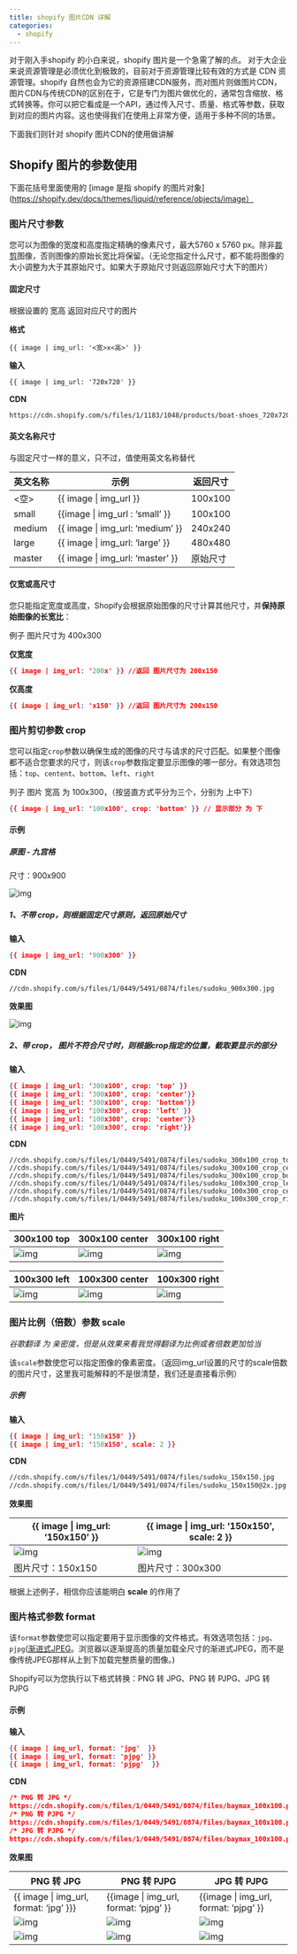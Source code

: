 ```yaml
---
title: shopify 图片CDN 详解
categories:
  - shopify
---
```

对于刚入手shopify 的小白来说，shopify 图片是一个急需了解的点。
对于大企业来说资源管理是必须优化到极致的，目前对于资源管理比较有效的方式是 CDN 资源管理。shopify 自然也会为它的资源搭建CDN服务，而对图片则做图片CDN，图片CDN与传统CDN的区别在于，它是专门为图片做优化的，通常包含缩放、格式转换等。你可以把它看成是一个API，通过传入尺寸、质量、格式等参数，获取到对应的图片内容。这也使得我们在使用上非常方便，适用于多种不同的场景。

下面我们则针对 shopify 图片CDN的使用做讲解

## Shopify 图片的参数使用

下面花括号里面使用的 [image 是指 shopify 的图片对象](https://shopify.dev/docs/themes/liquid/reference/objects/image）

### 图片尺寸参数

您可以为图像的宽度和高度指定精确的像素尺寸，最大5760 x 5760 px。除非[裁剪](https://shopify.dev/docs/themes/liquid/reference/filters/url-filters/#crop)图像，否则图像的原始长宽比将保留。（无论您指定什么尺寸，都不能将图像的大小调整为大于其原始尺寸。如果大于原始尺寸则返回原始尺寸大下的图片）

#### 固定尺寸

根据设置的 宽高 返回对应尺寸的图片

**格式**

```
{{ image | img_url: '<宽>x<高>' }} 
```

**输入**

```html
{{ image | img_url: '720x720' }} 
```

**CDN**

```html
https://cdn.shopify.com/s/files/1/1183/1048/products/boat-shoes_720x720.jpeg
```

#### 英文名称尺寸

与固定尺寸一样的意义，只不过，值使用英文名称替代

| 英文名称 | 示例                                                 | 返回尺寸 |
| -------- | ---------------------------------------------------- | -------- |
| <空>     | &#123;&#123; image \| img_url &#125;&#125;           | 100x100  |
| small    | &#123;&#123;image \| img_url : ‘small’ &#125;&#125;  | 100x100  |
| medium   | &#123;&#123; image \| img_url: ‘medium’ &#125;&#125; | 240x240  |
| large    | &#123;&#123; image \| img_url: ‘large’ &#125;&#125;  | 480x480  |
| master   | &#123;&#123; image \| img_url: ‘master’ &#125;&#125; | 原始尺寸 |

#### 仅宽或高尺寸

您只能指定宽度或高度，Shopify会根据原始图像的尺寸计算其他尺寸，并**保持原始图像的长宽比**：

例子 图片尺寸为 400x300

**仅宽度**

```json
{{ image | img_url: '200x' }} //返回 图片尺寸为 200x150
```

**仅高度**

```json
{{ image | img_url: 'x150' }} //返回 图片尺寸为 200x150
```

### 图片剪切参数 crop

您可以指定`crop`参数以确保生成的图像的尺寸与请求的尺寸匹配。如果整个图像都不适合您要求的尺寸，则该`crop`参数指定要显示图像的哪一部分。有效选项包括：`top`、`centent`、`bottom`、`left`、`right`

列子 图片 宽高 为 100x300，（按竖直方式平分为三个，分别为 上中下）

```json
{{ image | img_url: '100x100', crop: 'bottom' }} // 显示部分 为 下
```

#### 示例

##### **原图** - 九宫格

尺寸：900x900

![img](https://cdn.shopify.com/s/files/1/0449/5491/0874/files/sudoku_300x300.jpg)

##### **1、不带 crop，则根据固定尺寸原则，返回原始尺寸**

**输入**

```json
{{ image | img_url: '900x300' }} 
```

**CDN**

```
//cdn.shopify.com/s/files/1/0449/5491/0874/files/sudoku_900x300.jpg
```

**效果图**

![img](https://cdn.shopify.com/s/files/1/0449/5491/0874/files/sudoku_900x300.jpg)

##### 2、带 crop， 图片不符合尺寸时，则根据crop指定的位置，截取要显示的部分

**输入**

```json
{{ image | img_url: '300x100', crop: 'top' }} 
{{ image | img_url: '300x100', crop: 'center'}} 
{{ image | img_url: '300x100', crop: 'bottom'}} 
{{ image | img_url: '100x300', crop: 'left' }} 
{{ image | img_url: '100x300', crop: 'center'}} 
{{ image | img_url: '100x300', crop: 'right'}} 
```

**CDN**

```
//cdn.shopify.com/s/files/1/0449/5491/0874/files/sudoku_300x100_crop_top.jpg
//cdn.shopify.com/s/files/1/0449/5491/0874/files/sudoku_300x100_crop_center.jpg
//cdn.shopify.com/s/files/1/0449/5491/0874/files/sudoku_300x100_crop_bottom.jpg
//cdn.shopify.com/s/files/1/0449/5491/0874/files/sudoku_100x300_crop_left.jpg
//cdn.shopify.com/s/files/1/0449/5491/0874/files/sudoku_100x300_crop_cen300x150
//cdn.shopify.com/s/files/1/0449/5491/0874/files/sudoku_100x300_crop_right.jpg
```

**图片**

| 300x100 top                                                  | 300x100 center                                               | 300x100 right                                                |
| ------------------------------------------------------------ | ------------------------------------------------------------ | ------------------------------------------------------------ |
| ![img](https://cdn.shopify.com/s/files/1/0449/5491/0874/files/sudoku_300x100_crop_top.jpg) | ![img](https://cdn.shopify.com/s/files/1/0449/5491/0874/files/sudoku_300x100_crop_center.jpg) | ![img](https://cdn.shopify.com/s/files/1/0449/5491/0874/files/sudoku_300x100_crop_bottom.jpg) |

| 100x300 left                                                 | 100x300 center                                               | 100x300 right                                                |
| ------------------------------------------------------------ | ------------------------------------------------------------ | ------------------------------------------------------------ |
| ![img](https://cdn.shopify.com/s/files/1/0449/5491/0874/files/sudoku_100x300_crop_left.jpg) | ![img](https://cdn.shopify.com/s/files/1/0449/5491/0874/files/sudoku_100x300_crop_center.jpg) | ![img](https://cdn.shopify.com/s/files/1/0449/5491/0874/files/sudoku_100x300_crop_right.jpg) |

### 图片比例（倍数）参数 scale

*谷歌翻译 为 亲密度，但是从效果来看我觉得翻译为比例或者倍数更加恰当*

该`scale`参数使您可以指定图像的像素密度。（返回img_url设置的尺寸的scale倍数的图片尺寸，这里我可能解释的不是很清楚，我们还是直接看示例）

##### 示例

**输入**

```json
{{ image | img_url: '150x150' }}
{{ image | img_url: '150x150', scale: 2 }}
```

**CDN**

```html
//cdn.shopify.com/s/files/1/0449/5491/0874/files/sudoku_150x150.jpg
//cdn.shopify.com/s/files/1/0449/5491/0874/files/sudoku_150x150@2x.jpg
```

**效果图**

| &#123;&#123; image \| img_url: ‘150x150’ &#125;&#125;        | &#123;&#123; image \| img_url: ‘150x150’, scale: 2 &#125;&#125; |
| ------------------------------------------------------------ | ------------------------------------------------------------ |
| ![img](https://cdn.shopify.com/s/files/1/0449/5491/0874/files/sudoku_150x150.jpg) | ![img](https://cdn.shopify.com/s/files/1/0449/5491/0874/files/sudoku_150x150@2x.jpg) |
| 图片尺寸：150x150                                            | 图片尺寸：300x300                                            |

根据上述例子，相信你应该能明白 **scale** 的作用了

### 图片格式参数 format

该`format`参数使您可以指定要用于显示图像的文件格式。有效选项包括：`jpg`、`pjpg`([渐进式JPEG](https://en.wikipedia.org/wiki/JPEG#JPEG_compression)。浏览器以逐渐提高的质量加载全尺寸的渐进式JPEG，而不是像传统JPEG那样从上到下加载完整质量的图像。)

Shopify可以为您执行以下格式转换：PNG 转 JPG、PNG 转 PJPG、JPG 转 PJPG

#### 示例

**输入**

```json
{{ image | img_url, format: 'jpg'  }} 
{{ image | img_url, format: 'pjpg' }}
{{ image | img_url, format: 'pjpg'  }}
```

**CDN**

```json
/* PNG 转 JPG */
https://cdn.shopify.com/s/files/1/0449/5491/0874/files/baymax_100x100.png.jpg 
/* PNG 转 PJPG */
https://cdn.shopify.com/s/files/1/0449/5491/0874/files/baymax_100x100.progressive.png.jpg
/* JPG 转 PJPG */
https://cdn.shopify.com/s/files/1/0449/5491/0874/files/baymax_100x100.progressive.jpg
```

**效果图**

| PNG 转 JPG                                                   | PNG 转 PJPG                                                  | JPG 转 PJPG                                                  |
| ------------------------------------------------------------ | ------------------------------------------------------------ | ------------------------------------------------------------ |
| &#123;&#123; image \| img_url, format: ‘jpg’ &#125;&#125;&#125; | &#123;&#123;image \| img_url, format: ‘pjpg’ &#125;&#125;    | &#123;&#123;image \| img_url, format: ‘pjpg’ &#125;&#125;    |
| ![img](https://img-blog.csdnimg.cn/img_convert/9e71f5c9dfdc27044f53d3600b702398.png) | ![img](https://img-blog.csdnimg.cn/img_convert/9e71f5c9dfdc27044f53d3600b702398.png) | ![img](https://img-blog.csdnimg.cn/img_convert/af27185e6344fa9e237d57f87d48f858.png) |
| ![img](https://img-blog.csdnimg.cn/img_convert/70c761fd11c6c783542b745340ba4b0a.png) | ![img](https://img-blog.csdnimg.cn/img_convert/0369ae7f97d6b7011609e8d4ec8ec295.png) | ![img](https://img-blog.csdnimg.cn/img_convert/6c9061c123da783eeabd183d1db2ba45.png) |